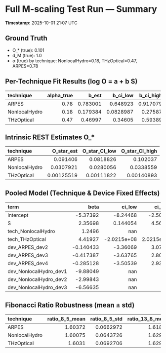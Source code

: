 # Full M-scaling Test Run — Summary

**Timestamp:** 2025-10-01 21:07 UTC

## Ground Truth
- O_* (true): 0.101
- d_M (true): 1.0
- α (true) by technique: NonlocalHydro=0.18, THzOptical=0.47, ARPES=0.78

## Per-Technique Fit Results (log O = a + b S)

| technique     |   alpha_true |    b_est |   b_ci_low |   b_ci_high |    a_est |   a_ci_low |   a_ci_high |       r2 |
|:--------------|-------------:|---------:|-----------:|------------:|---------:|-----------:|------------:|---------:|
| ARPES         |         0.78 | 0.783001 |  0.648923  |    0.917079 | -2.39244 |   -2.50247 |    -2.28242 | 0.549072 |
| NonlocalHydro |         0.18 | 0.179384 |  0.0828987 |    0.27587  | -2.2309  |   -2.32575 |    -2.13604 | 0.109854 |
| THzOptical    |         0.47 | 0.46997  |  0.34605   |    0.59389  | -2.2612  |   -2.37674 |    -2.14565 | 0.339295 |

## Intrinsic REST Estimates O_*

| technique     |   O_star_est |   O_star_CI_low |   O_star_CI_high |
|:--------------|-------------:|----------------:|-----------------:|
| ARPES         |   0.091406   |      0.0818826  |       0.102037   |
| NonlocalHydro |   0.0307921  |      0.0280056  |       0.0338559  |
| THzOptical    |   0.00125519 |      0.00111822 |       0.00140893 |

## Pooled Model (Technique & Device Fixed Effects)

| term                   |      beta |       ci_low |      ci_high |            se |
|:-----------------------|----------:|-------------:|-------------:|--------------:|
| intercept              | -5.37392  |  -8.24468    |  -2.50316    |   1.45918     |
| S                      |  2.35698  |   0.144054   |   4.56991    |   1.12481     |
| tech_NonlocalHydro     |  1.2496   | nan          | nan          | nan           |
| tech_THzOptical        |  4.41927  |  -2.0215e+08 |   2.0215e+08 |   1.02751e+08 |
| dev_ARPES_dev2         | -0.140433 |  -3.36069    |   3.07983    |   1.63682     |
| dev_ARPES_dev3         | -0.417387 |  -3.63765    |   2.80287    |   1.63682     |
| dev_ARPES_dev4         | -0.285128 |  -3.50539    |   2.93513    |   1.63682     |
| dev_NonlocalHydro_dev1 | -9.88049  | nan          | nan          | nan           |
| dev_NonlocalHydro_dev2 | -2.99843  | nan          | nan          | nan           |
| dev_NonlocalHydro_dev3 | -6.56635  | nan          | nan          | nan           |

## Fibonacci Ratio Robustness (mean ± std)

| technique     |   ratio_8_5_mean |   ratio_8_5_std |   ratio_13_8_mean |   ratio_13_8_std |   ratio_21_13_mean |   ratio_21_13_std |   ratio_34_21_mean |   ratio_34_21_std |
|:--------------|-----------------:|----------------:|------------------:|-----------------:|-------------------:|------------------:|-------------------:|------------------:|
| ARPES         |          1.60372 |       0.0662972 |           1.61854 |        0.0734004 |            1.62447 |         0.0801882 |            1.62436 |         0.0747202 |
| NonlocalHydro |          1.60075 |       0.0643726 |           1.62985 |        0.067293  |            1.62214 |         0.0733361 |            1.62081 |         0.0690133 |
| THzOptical    |          1.6031  |       0.0692706 |           1.62934 |        0.0694499 |            1.61671 |         0.0652653 |            1.6185  |         0.0702112 |